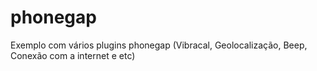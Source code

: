 phonegap
========

Exemplo com vários plugins phonegap (Vibracal, Geolocalização, Beep, Conexão com a internet e etc)
